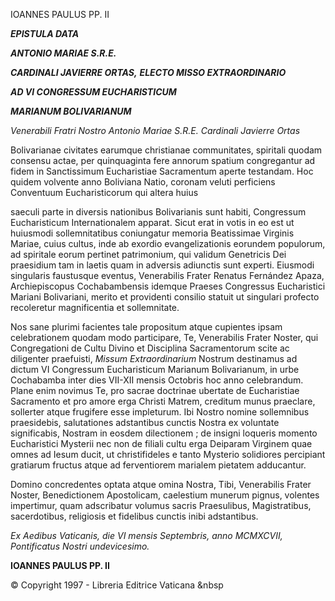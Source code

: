 IOANNES PAULUS PP. II

***EPISTULA DATA***

***ANTONIO MARIAE S.R.E.***

***CARDINALI JAVIERRE ORTAS,*** ***ELECTO MISSO EXTRAORDINARIO***

***AD VI CONGRESSUM EUCHARISTICUM***

***MARIANUM BOLIVARIANUM***

*Venerabili Fratri Nostro* *Antonio Mariae S.R.E. Cardinali Javierre Ortas*

Bolivarianae civitates earumque christianae communitates, spiritali quodam consensu actae, per quinquaginta fere annorum spatium congregantur ad fidem in Sanctissimum Eucharistiae Sacramentum aperte testandam. Hoc quidem volvente anno Boliviana Natio, coronam veluti perficiens Conventuum Eucharisticorum qui altera huius

saeculi parte in diversis nationibus Bolivarianis sunt habiti, Congressum Eucharisticum Internationalem apparat. Sicut erat in votis in eo est ut huiusmodi sollemnitatibus coniungatur memoria Beatissimae Virginis Mariae, cuius cultus, inde ab exordio evangelizationis eorundem populorum, ad spiritale eorum pertinet patrimonium, qui validum Genetricis Dei praesidium tam in laetis quam in adversis adiunctis sunt experti. Eiusmodi singularis faustusque eventus, Venerabilis Frater Renatus Fernández Apaza, Archiepiscopus Cochabambensis idemque Praeses Congressus Eucharistici Mariani Bolivariani, merito et providenti consilio statuit ut singulari profecto recoleretur magnificentia et sollemnitate.

Nos sane plurimi facientes tale propositum atque cupientes ipsam celebrationem quodam modo participare, Te, Venerabilis Frater Noster, qui Congregationi de Cultu Divino et Disciplina Sacramentorum scite ac diligenter praefuisti, *Missum Extraordinarium* Nostrum destinamus ad dictum VI Congressum Eucharisticum Marianum Bolivarianum, in urbe Cochabamba inter dies VII-XII mensis Octobris hoc anno celebrandum. Plane enim novimus Te, pro sacrae doctrinae ubertate de Eucharistiae Sacramento et pro amore erga Christi Matrem, creditum munus praeclare, sollerter atque frugifere esse impleturum. Ibi Nostro nomine sollemnibus praesidebis, salutationes adstantibus cunctis Nostra ex voluntate significabis, Nostram in eosdem dilectionem ; de insigni loqueris momento Eucharistici Mysterii nec non de filiali cultu erga Deiparam Virginem quae omnes ad Iesum ducit, ut christifideles e tanto Mysterio solidiores percipiant gratiarum fructus atque ad ferventiorem marialem pietatem adducantur.

Domino concredentes optata atque omina Nostra, Tibi, Venerabilis Frater Noster, Benedictionem Apostolicam, caelestium munerum pignus, volentes impertimur, quam adscribatur volumus sacris Praesulibus, Magistratibus, sacerdotibus, religiosis et fidelibus cunctis inibi adstantibus.

*Ex Aedibus Vaticanis, die VI mensis Septembris, anno MCMXCVII, Pontificatus Nostri undevicesimo.*

**IOANNES PAULUS PP. II**

© Copyright 1997 - Libreria Editrice Vaticana &nbsp